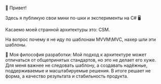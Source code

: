 👋 Привет!

Здесь я публикую свои мини по-шки и эксперименты на C# 🖥️

Касаемо моей странной архитектуры это: CSM.

На вопрос почему я не иду по шаблонам MVVМ\MVC, нахер шли эти шаблоны.

💬 Моя философия разработки:
Мой подход к архитектуре может отличаться от общепринятых стандартов, но это не делает его хуже.
Для меня важнее не следовать шаблону, а создавать надёжные, поддерживаемые и масштабируемые решения.
В итоге решает не форма, а качество результата и стабильность продукта.

